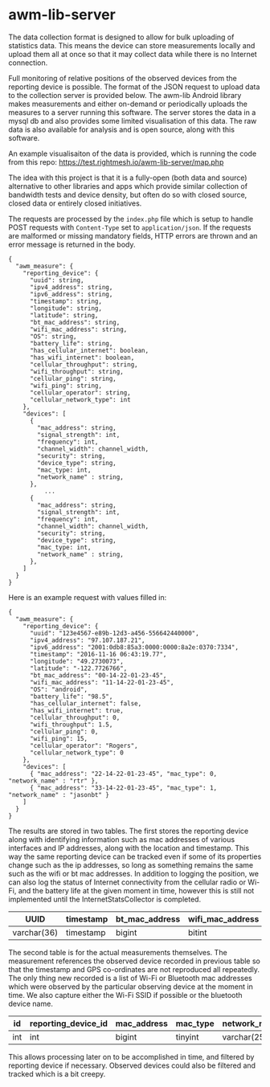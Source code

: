 # awm-lib-server
The data collection format is designed to allow for bulk uploading of statistics
data. This means the device can store measurements locally and upload them all
at once so that it may collect data while there is no Internet connection.

Full monitoring of relative positions of the observed devices from the
reporting device is possible. The format of the JSON request to upload data
to the collection server is provided below. The awm-lib Android library
makes measurements and either on-demand or periodically uploads the measures
to a server running this software. The server stores the data in a mysql db and
also provides some limited visualisation of this data. The raw data is also
available for analysis and is open source, along with this software.

An example visualisaiton of the data is provided, which is running the code from this repo:
https://test.rightmesh.io/awm-lib-server/map.php

The idea with this project is that it is a fully-open (both data and source)
alternative to other libraries and apps which provide similar collection of
bandwidth tests and device density, but often do so with closed source, closed
data or entirely closed initiatives.

The requests are processed by the `index.php` file which is setup to handle
POST requests with `Content-Type` set to `application/json`. If the requests
are malformed or missing mandatory fields, HTTP errors are thrown and an error
message is returned in the body.

```
{
  "awm_measure": {
    "reporting_device": {
      "uuid": string,
      "ipv4_address": string,
      "ipv6_address": string,
      "timestamp": string,
      "longitude": string,
      "latitude": string,
      "bt_mac_address": string,
      "wifi_mac_address": string,
      "OS": string,
      "battery_life": string,
      "has_cellular_internet": boolean,
      "has_wifi_internet": boolean,
      "cellular_throughput": string,
      "wifi_throughput": string,
      "cellular_ping": string,
      "wifi_ping": string,
      "cellular_operator": string,
      "cellular_network_type": int
    },
    "devices": [
      { 
        "mac_address": string,
        "signal_strength": int,
        "frequency": int,
        "channel_width": channel_width,
        "security": string,
        "device_type": string,
        "mac_type: int,
        "network_name" : string,
      },
          ...
      { 
        "mac_address": string,
        "signal_strength": int,
        "frequency": int,
        "channel_width": channel_width,
        "security": string,
        "device_type": string,
        "mac_type: int,
        "network_name" : string,
      },
    ]
  }
}
```

Here is an example request with values filled in:
```
{
  "awm_measure": {
    "reporting_device": {
      "uuid": "123e4567-e89b-12d3-a456-556642440000",
      "ipv4_address": "97.107.187.21",
      "ipv6_address": "2001:0db8:85a3:0000:0000:8a2e:0370:7334",
      "timestamp": "2016-11-16 06:43:19.77",
      "longitude": "49.2730073",
      "latitude": "-122.7726766",
      "bt_mac_address": "00-14-22-01-23-45",
      "wifi_mac_address": "11-14-22-01-23-45",
      "OS": "android",
      "battery_life": "98.5",
      "has_cellular_internet": false,
      "has_wifi_internet": true,
      "cellular_throughput": 0,
      "wifi_throughput": 1.5,
      "cellular_ping": 0,
      "wifi_ping": 15,
      "cellular_operator": "Rogers",
      "cellular_network_type": 0
    },
    "devices": [
      { "mac_address": "22-14-22-01-23-45", "mac_type": 0, "network_name" : "rtr" },
      { "mac_address": "33-14-22-01-23-45", "mac_type": 1, "network_name" : "jasonbt" }
    ]
  }
}
```

The results are stored in two tables. The first stores the reporting device
along with identifying information such as mac addresses of various interfaces
and IP addresses, along with the location and timestamp. This way the same
reporting device can be tracked even if some of its properties change such as
the ip addresses, so long as something remains the same such as the wifi or bt
mac addresses. In addition to logging the position, we can also log the status
of Internet connectivity from the cellular radio or Wi-Fi, and the battery life
at the given moment in time, however this is still not implemented until the
InternetStatsCollector is completed.

| UUID  | timestamp | bt_mac_address | wifi_mac_address | ipv4_address | ipv6_address | longitude | latitude | OS |
|---|---|---|---|---|---|---|---|---|
|  varchar(36) | timestamp | bigint | bitint | int | bigint | float | float | varchar(255) |

The second table is for the actual measurements themselves. The measurement
references the observed device recorded in previous table so that the timestamp
and GPS co-ordinates are not reproduced all repeatedly. The only thing new
recorded is a list of Wi-Fi or Bluetooth mac addresses which were observed by
the particular observing device at the moment in time. We also capture either
the Wi-Fi SSID if possible or the bluetooth device name.

| id | reporting_device_id | mac_address | mac_type | network_name | signal_strength | frequency | channel_width | security |
|---|---|---|---|---|---|---|---|---|
| int | int | bigint | tinyint | varchar(255) | int | int | int | varchar(255) |

This allows processing later on to be accomplished in time, and filtered by
reporting device if necessary. Observed devices could also be filtered and
tracked which is a bit creepy.
